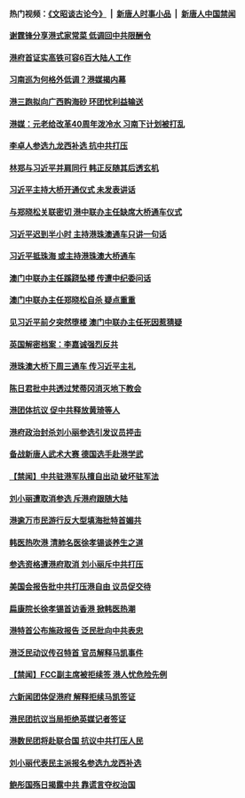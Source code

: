 #### 热门视频：[《文昭谈古论今》](https://github.com/gfw-breaker/wenzhao/blob/master/README.md?t=10272133) &nbsp;|&nbsp; [新唐人时事小品](https://github.com/gfw-breaker/ntdtv-comedy/blob/master/README.md?t=10272133) &nbsp;|&nbsp; [新唐人中国禁闻](https://github.com/gfw-breaker/ntdtv-news/blob/master/README.md?t=10272133)

#### [谢霆锋分享港式家常菜 低调回中共限酬令](../pages/news205/a1397034.md?t=10272133) 

#### [港府首证实高铁可容6百大陆人工作](../pages/news205/a1396930.md?t=10272133) 

#### [习南巡为何格外低调？港媒揭内幕](../pages/news205/a1396735.md?t=10272133) 

#### [港三跑拟向广西购海砂 环团忧利益输送](../pages/news205/a1396829.md?t=10272133) 

#### [港媒：元老给改革40周年泼冷水 习南下计划被打乱](../pages/news205/a1396574.md?t=10272133) 

#### [李卓人参选九龙西补选 抗中共打压](../pages/news205/a1396660.md?t=10272133) 

#### [林郑与习近平并肩同行  韩正反随其后透玄机](../pages/news205/a1396552.md?t=10272133) 

#### [习近平主持大桥开通仪式 未发表讲话](../pages/news205/a1396534.md?t=10272133) 

#### [与郑晓松关联密切 港中联办主任缺席大桥通车仪式](../pages/news205/a1396492.md?t=10272133) 

#### [习近平迟到半小时 主持港珠澳通车只讲一句话](../pages/news205/a1396448.md?t=10272133) 

#### [习近平抵珠海 或主持港珠澳大桥通车](../pages/news205/a1396363.md?t=10272133) 

#### [澳门中联办主任蹊跷坠楼 传遭中纪委问话](../pages/news205/a1396283.md?t=10272133) 

#### [澳门中联办主任郑晓松自杀 疑点重重](../pages/news205/a1396257.md?t=10272133) 

#### [见习近平前夕突然堕楼 澳门中联办主任死因惹猜疑](../pages/news205/a1396256.md?t=10272133) 

#### [英国解密档案：李嘉诚强烈反共](../pages/news205/a1396115.md?t=10272133) 

#### [港珠澳大桥下周三通车 传习近平主礼](../pages/news205/a1396064.md?t=10272133) 

#### [陈日君批中共透过梵蒂冈消灭地下教会](../pages/news205/a1395931.md?t=10272133) 

#### [港团体抗议 促中共释放黄琦等人](../pages/news205/a1395797.md?t=10272133) 

#### [港府政治封杀刘小丽参选引发议员抨击](../pages/news205/a1395662.md?t=10272133) 

#### [备战新唐人武术大赛 德国选手赴港学武](../pages/news205/a1395612.md?t=10272133) 

#### [【禁闻】中共驻港军队擅自出动 破坏驻军法](../pages/news205/a1395515.md?t=10272133) 

#### [刘小丽遭取消参选 斥港府跟随大陆](../pages/news205/a1395493.md?t=10272133) 

#### [港逾万市民游行反大型填海批特首媚共](../pages/news205/a1395378.md?t=10272133) 

#### [韩医热吹港 清肺名医徐孝锡谈养生之道](../pages/news205/a1395291.md?t=10272133) 

#### [参选资格遭港府取消 刘小丽斥中共打压](../pages/news205/a1395169.md?t=10272133) 

#### [美国会报告批中共打压港自由 议员促交待](../pages/news205/a1395017.md?t=10272133) 

#### [扁康院长徐孝锡首访香港 掀韩医热潮](../pages/news205/a1394974.md?t=10272133) 

#### [港特首公布施政报告 泛民批向中共表忠](../pages/news205/a1394861.md?t=10272133) 

#### [港泛民动议传召特首 官员解释马凯事件](../pages/news205/a1394724.md?t=10272133) 

#### [【禁闻】FCC副主席被拒续签 港人忧危险先例](../pages/news205/a1394722.md?t=10272133) 

#### [六新闻团体促港府 解释拒续马凯签证](../pages/news205/a1394550.md?t=10272133) 

#### [港民团抗议当局拒绝英媒记者签证](../pages/news205/a1394451.md?t=10272133) 

#### [港数民团将赴联合国 抗议中共打压人民](../pages/news205/a1394241.md?t=10272133) 

#### [刘小丽代表民主派报名参选九龙西补选](../pages/news205/a1394077.md?t=10272133) 

#### [鲍彤国殇日揭露中共 靠谎言夺权治国](../pages/news205/a1393799.md?t=10272133) 

